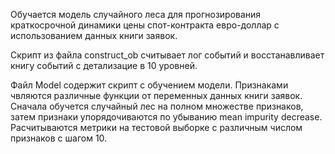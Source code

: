 Обучается модель случайного леса для прогнозирования краткосрочной динамики цены спот-контракта евро-доллар с использованием данных книги заявок.

Скрипт из файла construct_ob считывает лог событий и восстанавливает книгу событий с детализацие в 10 уровней.

Файл Model содержит скрипт с обучением модели. Признаками чвляются различные функции от переменных данных книги заявок. Сначала обучется случайный лес на полном множестве признаков, затем признаки упорядочиваются по убыванию mean impurity decrease. Расчитываются метрики на тестовой выборке с различным числом признаков с шагом 10.
